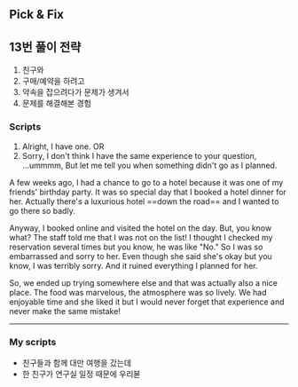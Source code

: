 ## Pick & Fix

## 13번 풀이 전략
1. 친구와
2. 구매/예약을 하려고
3. 약속을 잡으려다가 문제가 생겨서
4. 문제를 해결해본 경험

### Scripts
1) Alright, I have one. OR
2) Sorry, I don't think I have the same experience to your question, ...ummmm, But let me tell you when something didn't go as I planned.

A few weeks ago, I had a chance to go to a hotel because it was one of my friends' birthday party. It was so special day that I booked a hotel dinner for her. Actually there's a luxurious hotel ==down the road== and I wanted to go there so badly.

Anyway, I booked online and visited the hotel on the day. But, you know what? The staff told me that I was not on the list! I thought I checked my reservation several times but you know, he was like "No." So I was so embarrassed and sorry to her. Even though she said she's okay but you know, I was terribly sorry. And it ruined everything I planned for her.

So, we ended up trying somewhere else and that was actually also a nice place. The food was marvelous, the atmosphere was so lively. We had enjoyable time and she liked it but I would never forget that experience and never make the same mistake!

---
### My scripts
- 친구들과 함께 대만 여행을 갔는데
- 한 친구가 연구실 일정 때문에 우리볻